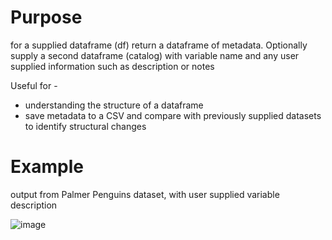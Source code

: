 # Purpose

for a supplied dataframe (df) return a dataframe of metadata.
Optionally supply a second dataframe (catalog) with variable name and
any user supplied information such as description or notes

Useful for -
- understanding the structure of a dataframe
- save metadata to a CSV and compare with previously supplied datasets to identify structural changes

# Example

output from Palmer Penguins dataset, with user supplied variable description

![image](https://github.com/suzannefox/burrow/assets/8460128/0775e201-55fb-4f89-9f7e-940489cc008f)

